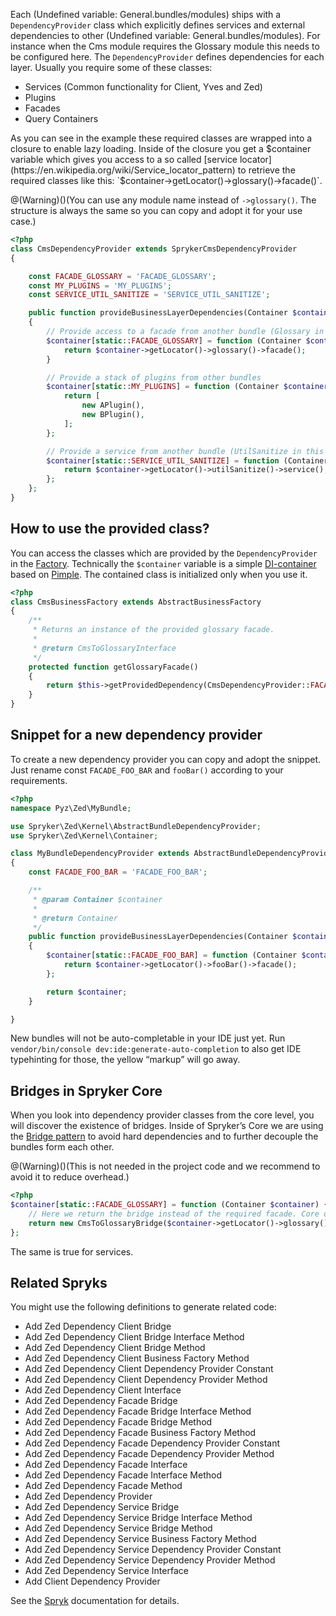 Each (Undefined variable: General.bundles/modules) ships with a `DependencyProvider` class which explicitly defines services and external dependencies to other (Undefined variable: General.bundles/modules). For instance when the Cms module requires the Glossary module this needs to be configured here. The `DependencyProvider` defines dependencies for each layer. Usually you require some of these classes:

* Services (Common functionality for Client, Yves and Zed)
* Plugins
* Facades
* Query Containers

As you can see in the example these required classes are wrapped into a closure to enable lazy loading. Inside of the closure you get a $container variable which gives you access to a so called [service locator](https://en.wikipedia.org/wiki/Service_locator_pattern) to retrieve the required classes like this: `$container->getLocator()->glossary()->facade()`.

@(Warning)()(You can use any module name instead of `->glossary()`. The structure is always the same so you can copy and adopt it for your use case.)

```php
<?php
class CmsDependencyProvider extends SprykerCmsDependencyProvider
{

    const FACADE_GLOSSARY = 'FACADE_GLOSSARY';
    const MY_PLUGINS = 'MY_PLUGINS';
    const SERVICE_UTIL_SANITIZE = 'SERVICE_UTIL_SANITIZE';

    public function provideBusinessLayerDependencies(Container $container)
    {
        // Provide access to a facade from another bundle (Glossary in this example)
        $container[static::FACADE_GLOSSARY] = function (Container $container) {
            return $container->getLocator()->glossary()->facade();
        }

        // Provide a stack of plugins from other bundles
        $container[static::MY_PLUGINS] = function (Container $container) {
            return [
                new APlugin(),
                new BPlugin(),
            ];
        };

        // Provide a service from another bundle (UtilSanitize in this example)
        $container[static::SERVICE_UTIL_SANITIZE] = function (Container $container) {
            return $container->getLocator()->utilSanitize()->service();
        };
    };
}
```

## How to use the provided class?

You can access the classes which are provided by the `DependencyProvider` in the [Factory](https://documentation.spryker.com/resources_and_developer_tools/factory.htm). Technically the `$container` variable is a simple [DI-container](http://martinfowler.com/articles/injection.html) based on [Pimple](http://pimple.sensiolabs.org/). The contained class is initialized only when you use it.

```php
<?php
class CmsBusinessFactory extends AbstractBusinessFactory
{
    /**
     * Returns an instance of the provided glossary facade.
     *
     * @return CmsToGlossaryInterface
     */
    protected function getGlossaryFacade()
    {
        return $this->getProvidedDependency(CmsDependencyProvider::FACADE_GLOSSARY);
    }
}
```

## Snippet for a new dependency provider
To create a new dependency provider you can copy and adopt the snippet. Just rename const `FACADE_FOO_BAR` and `fooBar()` according to your requirements.

```php
<?php
namespace Pyz\Zed\MyBundle;

use Spryker\Zed\Kernel\AbstractBundleDependencyProvider;
use Spryker\Zed\Kernel\Container;

class MyBundleDependencyProvider extends AbstractBundleDependencyProvider
{
    const FACADE_FOO_BAR = 'FACADE_FOO_BAR';

    /**
     * @param Container $container
     *
     * @return Container
     */
    public function provideBusinessLayerDependencies(Container $container)
    {
        $container[static::FACADE_FOO_BAR] = function (Container $container) {
            return $container->getLocator()->fooBar()->facade();
        };

        return $container;
    }

}
```

New bundles will not be auto-completable in your IDE just yet. Run `vendor/bin/console dev:ide:generate-auto-completion` to also get IDE typehinting for those, the yellow “markup” will go away.

## Bridges in Spryker Core
When you look into dependency provider classes from the core level, you will discover the existence of bridges. Inside of Spryker’s Core we are using the [Bridge pattern](https://en.wikipedia.org/wiki/Bridge_pattern) to avoid hard dependencies and to further decouple the bundles form each other.

@(Warning)()(This is not needed in the project code and we recommend to avoid it to reduce overhead.)

```php
<?php
$container[static::FACADE_GLOSSARY] = function (Container $container) {
    // Here we return the bridge instead of the required facade. Core only!
    return new CmsToGlossaryBridge($container->getLocator()->glossary()->facade());
};
```

The same is true for services.

## Related Spryks
You might use the following definitions to generate related code:

* Add Zed Dependency Client Bridge
* Add Zed Dependency Client Bridge Interface Method
* Add Zed Dependency Client Bridge Method
* Add Zed Dependency Client Business Factory Method
* Add Zed Dependency Client Dependency Provider Constant
* Add Zed Dependency Client Dependency Provider Method
* Add Zed Dependency Client Interface
* Add Zed Dependency Facade Bridge
* Add Zed Dependency Facade Bridge Interface Method
* Add Zed Dependency Facade Bridge Method
* Add Zed Dependency Facade Business Factory Method
* Add Zed Dependency Facade Dependency Provider Constant
* Add Zed Dependency Facade Dependency Provider Method
* Add Zed Dependency Facade Interface
* Add Zed Dependency Facade Interface Method
* Add Zed Dependency Facade Method
* Add Zed Dependency Provider
* Add Zed Dependency Service Bridge
* Add Zed Dependency Service Bridge Interface Method
* Add Zed Dependency Service Bridge Method
* Add Zed Dependency Service Business Factory Method
* Add Zed Dependency Service Dependency Provider Constant
* Add Zed Dependency Service Dependency Provider Method
* Add Zed Dependency Service Interface
* Add Client Dependency Provider

See the [Spryk](https://documentation.spryker.com/capabilities/development/development_tools/spryk-201903.htm) documentation for details.

